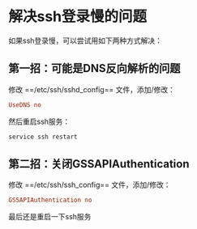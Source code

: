 # 解决ssh登录慢的问题

如果ssh登录慢，可以尝试用如下两种方式解决：

## 第一招：可能是DNS反向解析的问题

修改 ==/etc/ssh/sshd_config== 文件，添加/修改：

````ini
UseDNS no
````

然后重启ssh服务：

````bash
service ssh restart
````

## 第二招：关闭GSSAPIAuthentication

修改 ==/etc/ssh/ssh_config== 文件，添加/修改：

````ini
GSSAPIAuthentication no
````

最后还是重启一下ssh服务

